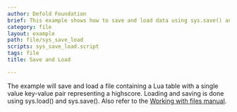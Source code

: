 ```yaml
---
author: Defold Foundation
brief: This example shows how to save and load data using sys.save() and sys.load()
category: file
layout: example
path: file/sys_save_load
scripts: sys_save_load.script
tags: file
title: Save and Load

---
```



The example will save and load a file containing a Lua table with a single value key-value pair representing a highscore. Loading and saving is done using sys.load() and sys.save(). Also refer to the [Working with files manual](https://defold.com/manuals/file-access/).
